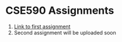 # CSE590 Assignments

1. [Link to first assignment](https://delafrouzmir.github.io/CSE590/HW1/)
2. Second assignment will be uploaded soon
